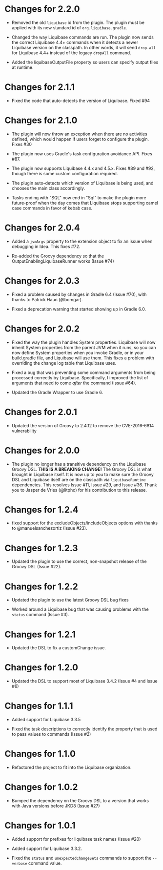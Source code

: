 Changes for 2.2.0
=================
- Removed the old `liquibase` id from the plugin.  The plugin must be applied with its new standard
  id of `org.liquibase.gradle`.

- Changed the way Liquibase commands are run. The plugin now sends the correct Liquibase 4.4+
  commands when it detects a newer Liquibase version on the classpath.  In other words, it will
  send `drop-all` for Liquibase 4.4+ instead of the legacy `dropAll` command.

- Added the liquibaseOutputFile property so users can specify output files at runtime.

Changes for 2.1.1
=================
- Fixed the code that auto-detects the version of Liquibase.  Fixed #94

Changes for 2.1.0
=================
- The plugin will now throw an exception when there are no activities defined, which would happen if
  users forget to configure the plugin.  Fixes #30

- The plugin now uses Gradle's task configuration avoidance API.  Fixes #87.

- The plugin now supports Liquibase 4.4.x and 4.5.x.  Fixes #89 and #92, though there is some custom
  configuration required.
  
- The plugin auto-detects which version of Liquibase is being used, and chooses the main class
  accordingly.
  
- Tasks ending with "SQL" now end in "Sql" to make the plugin more future-proof when the day comes
  that Liquibase stops supporting camel case commands in favor of kebab case.
  
Changes for 2.0.4
=================
- Added a `jvmArgs` property to the extension object to fix an issue when debugging in Idea.  This
  fixes #72.
  
- Re-added the Groovy dependency so that the OutputEnablingLiquibaseRunner works (Issue #74)
  
Changes for 2.0.3
=================
- Fixed a problem caused by changes in Gradle 6.4 (Issue #70), with thanks to Patrick Haun (@bomgar). 
  
- Fixed a deprecation warning that started showing up in Gradle 6.0.
  
Changes for 2.0.2
=================
- Fixed the way the plugin handles System properties.  Liquibase will now inherit System properties
  from the parent JVM when it runs, so you can now define System properties when you invoke Gradle,
  or in your build.gradle file, and Liquibase will use them.  This fixes a problem with overriding
  the change log table that Liquibase uses.

- Fixed a bug that was preventing some command arguments from being processed correctly by
  Liquibase.  Specifically, I improved the list of arguments that need to come *after* the command
  (Issue #64).
 
- Updated the Gradle Wrapper to use Gradle 6.
  
Changes for 2.0.1
=================
- Updated the version of Groovy to 2.4.12 to remove the CVE-2016-6814 vulnerability

Changes for 2.0.0
=================
- The plugin no longer has a transitive dependency on the Liquibase Groovy DSL.
  **THIS IS A BREAKING CHANGE!** The Groovy DSL is what brought in Liquibase itself.  It is now up
  to you to make sure the Groovy DSL and Liquibase itself are on the classpath via
  `liquibaseRuntime` dependencies. This resolves Issue #11, Issue #29, and Issue #36.  Thank you to
  Jasper de Vries (@litpho) for his contribution to this release.

Changes for 1.2.4
=================
- fixed support for the excludeObjects/includeObjects options with thanks to @manuelsanchezortiz
  (Issue #23).
  
Changes for 1.2.3
=================
- Updated the plugin to use the correct, non-snapshot release of the Groovy DSL (Issue #22).
  
Changes for 1.2.2
=================
- Updated the plugin to use the latest Groovy DSL bug fixes

- Worked around a Liquibase bug that was causing problems with the ```status``` command (Issue #3).
  
Changes for 1.2.1
=================
- Updated the DSL to fix a customChange issue.

Changes for 1.2.0
=================
- Updated the DSL to support most of Liquibase 3.4.2 (Issue #4 and Issue #6)

Changes for 1.1.1
=================
- Added support for Liquibase 3.3.5

- Fixed the task descriptions to correctly identify the property that is used to pass values to
  commands (Issue #2)
  
Changes for 1.1.0
=================
- Refactored the project to fit into the Liquibase organization.

Changes for 1.0.2
=================
- Bumped the dependency on the Groovy DSL to a version that works with Java versions before JKD8 
  (Issue #27)

Changes for 1.0.1
=================
- Added support for prefixes for liquibase task names (Issue #20)

- Added support for Liquibase 3.3.2.

- Fixed the ```status``` and ```unexpectedChangeSets``` commands to support the ```--verbose```
  command value.

